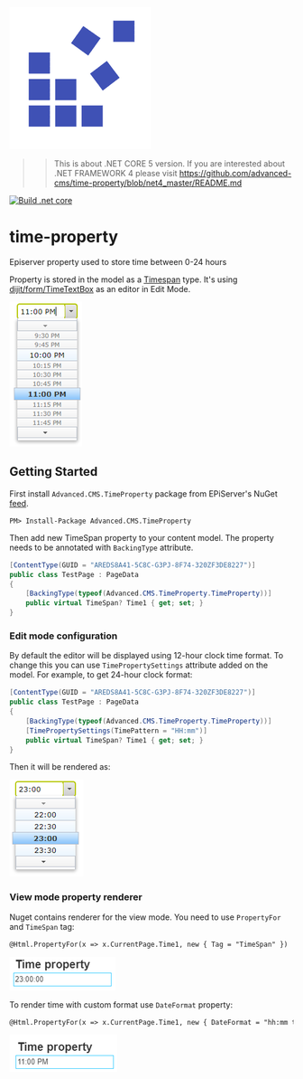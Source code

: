 ![Advanced CMS](assets/logo.png "Advanced CMS")

>> This is about .NET CORE 5 version. If you are interested about .NET FRAMEWORK 4 please visit https://github.com/advanced-cms/time-property/blob/net4_master/README.md

[![Build .net core](https://github.com/advanced-cms/time-property/actions/workflows/time-property-dotnet-core.yml/badge.svg)](https://github.com/advanced-cms/time-property/actions/workflows/time-property-dotnet-core.yml)

# time-property
Episerver property used to store time between 0-24 hours

Property is stored in the model as a [Timespan](https://docs.microsoft.com/en-us/dotnet/api/system.timespan) type.
It's using [dijit/form/TimeTextBox](https://dojotoolkit.org/reference-guide/1.10/dijit/form/TimeTextBox.html) as an editor in Edit Mode.

![Preview unpublished content](assets/documentation/timespan_editor.png "Preview unpublished content")

## Getting Started
First install `Advanced.CMS.TimeProperty` package from EPiServer's NuGet [feed](https://nuget.episerver.com/).
```
PM> Install-Package Advanced.CMS.TimeProperty
```
Then add new TimeSpan property to your content model. The property needs to be annotated with `BackingType` attribute.

```csharp
[ContentType(GUID = "AREDS8A41-5C8C-G3PJ-8F74-320ZF3DE8227")]
public class TestPage : PageData
{
    [BackingType(typeof(Advanced.CMS.TimeProperty.TimeProperty))]
    public virtual TimeSpan? Time1 { get; set; }
}
```

### Edit mode configuration

By default the editor will be displayed using 12-hour clock time format. 
To change this you can use `TimePropertySettings` attribute added on the model.
For example, to get 24-hour clock format:

```csharp
[ContentType(GUID = "AREDS8A41-5C8C-G3PJ-8F74-320ZF3DE8227")]
public class TestPage : PageData
{
    [BackingType(typeof(Advanced.CMS.TimeProperty.TimeProperty))]
    [TimePropertySettings(TimePattern = "HH:mm")]
    public virtual TimeSpan? Time1 { get; set; }
}
```

Then it will be rendered as:

![Preview unpublished content](assets/documentation/timespan_editor_with_custom_time_format.png "Preview unpublished content")

### View mode property renderer

Nuget contains renderer for the view mode. You need to use `PropertyFor` and `TimeSpan` tag:

```asp
@Html.PropertyFor(x => x.CurrentPage.Time1, new { Tag = "TimeSpan" })
```

![Preview unpublished content](assets/documentation/timespan_view_mode_renderer.png "Preview unpublished content")

To render time with custom format use `DateFormat` property:

```asp
@Html.PropertyFor(x => x.CurrentPage.Time1, new { DateFormat = "hh:mm tt", Tag = "TimeSpan" })
```

![Preview unpublished content](assets/documentation/timespan_view_mode_renderer_with_format.png "Preview unpublished content")
